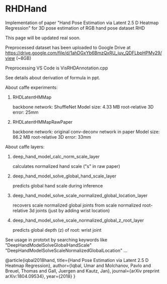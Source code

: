 # RHDHand
Implementation of paper "Hand Pose Estimation via Latent 2.5 D Heatmap Regression" for 3D pose estimation of RGB hand pose dataset RHD

This page will be updated real soon.

Preprocessed dataset has been uploaded to Google Drive at https://drive.google.com/file/d/1ahDGxYb6BmzQxRU_juv_QDFLbpHPMy29/view (~8GB)

Preprocessing VS Code is VisRHDAnnotation.cpp

See details about derivation of formula in ppt.

About caffe experiments:

1. RHDLatentHMMap

   backbone network: ShuffleNet Model size: 4.33 MB root-relative 3D error: 25mm

2. RHDLatentHMMapRawPaper
   
   backbone network: original conv-deconv network in paper Model size: 86.2 MB root-relative 3D error: 33mm

About caffe layers:

1. deep_hand_model_calc_norm_scale_layer

   calculates normalized hand scale ("s" in raw paper)
   
2. deep_hand_model_solve_global_hand_scale_layer

   predicts global hand scale during inference
   
3. deep_hand_model_solve_scale_normalized_global_location_layer

   recovers scale normalized global joints from scale normalized root-relative 3d joints (just by adding wrist location)

4. deep_hand_model_solve_scale_normalized_global_z_root_layer

   predicts global depth (z) of root: wrist joint
   
See usage in prototxt by searching keywords like "DeepHandModelSolveGlobalHandScale" "DeepHandModelSolveScaleNormalizedGlobalLocation" ...

@article{iqbal2018hand,
  title={Hand Pose Estimation via Latent 2.5 D Heatmap Regression},
  author={Iqbal, Umar and Molchanov, Pavlo and Breuel, Thomas and Gall, Juergen and Kautz, Jan},
  journal={arXiv preprint arXiv:1804.09534},
  year={2018}
}
